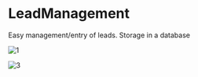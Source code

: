 # LeadManagement
Easy management/entry of leads. Storage in a database

![1](https://github.com/user-attachments/assets/2a978132-dfef-448b-ba48-614cb868cce1)

![3](https://github.com/user-attachments/assets/0357619d-5810-4e7f-b3a5-5b7b45c4c408)
